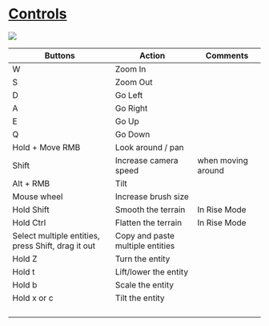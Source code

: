 # [Controls](https://moddocs.bannerlord.com/editor/scene-editor/editor_shortcuts/)

![](https://imgur.com/dCUYVZW.png)

| Buttons | Action | Comments |
| -- | --- | --- |
| W | Zoom In | |
| S | Zoom Out | |
| D | Go Left | |
| A | Go Right | |
| E | Go Up | |
| Q | Go Down | |
| Hold + Move RMB | Look around / pan | |
| Shift | Increase camera speed | when moving around|
| Alt + RMB | Tilt | |
| Mouse wheel | Increase brush size | |
| Hold Shift | Smooth the terrain | In Rise Mode |
| Hold Ctrl | Flatten the terrain | In Rise Mode |
| Select multiple entities, press Shift, drag it out | Copy and paste multiple entities | |
| Hold Z | Turn the entity | |
| Hold t | Lift/lower the entity | |
| Hold b | Scale the entity | |
| Hold x or c | Tilt the entity | |
| | | |
| | | |
| | | |
| | | |


